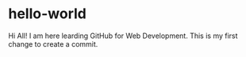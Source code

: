 # hello-world

Hi All! I am here learding GitHub for Web Development. This is my first change to create a commit.
